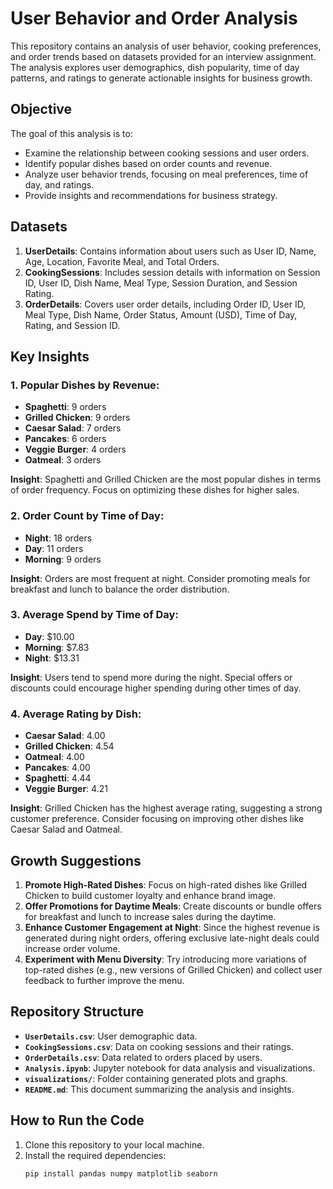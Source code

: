 # User Behavior and Order Analysis

This repository contains an analysis of user behavior, cooking preferences, and order trends based on datasets provided for an interview assignment. The analysis explores user demographics, dish popularity, time of day patterns, and ratings to generate actionable insights for business growth.

## Objective

The goal of this analysis is to:
- Examine the relationship between cooking sessions and user orders.
- Identify popular dishes based on order counts and revenue.
- Analyze user behavior trends, focusing on meal preferences, time of day, and ratings.
- Provide insights and recommendations for business strategy.

## Datasets

1. **UserDetails**: Contains information about users such as User ID, Name, Age, Location, Favorite Meal, and Total Orders.
2. **CookingSessions**: Includes session details with information on Session ID, User ID, Dish Name, Meal Type, Session Duration, and Session Rating.
3. **OrderDetails**: Covers user order details, including Order ID, User ID, Meal Type, Dish Name, Order Status, Amount (USD), Time of Day, Rating, and Session ID.

## Key Insights

### 1. **Popular Dishes by Revenue**:
   - **Spaghetti**: 9 orders
   - **Grilled Chicken**: 9 orders
   - **Caesar Salad**: 7 orders
   - **Pancakes**: 6 orders
   - **Veggie Burger**: 4 orders
   - **Oatmeal**: 3 orders

   **Insight**: Spaghetti and Grilled Chicken are the most popular dishes in terms of order frequency. Focus on optimizing these dishes for higher sales.

### 2. **Order Count by Time of Day**:
   - **Night**: 18 orders
   - **Day**: 11 orders
   - **Morning**: 9 orders

   **Insight**: Orders are most frequent at night. Consider promoting meals for breakfast and lunch to balance the order distribution.

### 3. **Average Spend by Time of Day**:
   - **Day**: $10.00
   - **Morning**: $7.83
   - **Night**: $13.31

   **Insight**: Users tend to spend more during the night. Special offers or discounts could encourage higher spending during other times of day.

### 4. **Average Rating by Dish**:
   - **Caesar Salad**: 4.00
   - **Grilled Chicken**: 4.54
   - **Oatmeal**: 4.00
   - **Pancakes**: 4.00
   - **Spaghetti**: 4.44
   - **Veggie Burger**: 4.21

   **Insight**: Grilled Chicken has the highest average rating, suggesting a strong customer preference. Consider focusing on improving other dishes like Caesar Salad and Oatmeal.

## Growth Suggestions

1. **Promote High-Rated Dishes**: Focus on high-rated dishes like Grilled Chicken to build customer loyalty and enhance brand image.
2. **Offer Promotions for Daytime Meals**: Create discounts or bundle offers for breakfast and lunch to increase sales during the daytime.
3. **Enhance Customer Engagement at Night**: Since the highest revenue is generated during night orders, offering exclusive late-night deals could increase order volume.
4. **Experiment with Menu Diversity**: Try introducing more variations of top-rated dishes (e.g., new versions of Grilled Chicken) and collect user feedback to further improve the menu.

## Repository Structure

- **`UserDetails.csv`**: User demographic data.
- **`CookingSessions.csv`**: Data on cooking sessions and their ratings.
- **`OrderDetails.csv`**: Data related to orders placed by users.
- **`Analysis.ipynb`**: Jupyter notebook for data analysis and visualizations.
- **`visualizations/`**: Folder containing generated plots and graphs.
- **`README.md`**: This document summarizing the analysis and insights.

## How to Run the Code

1. Clone this repository to your local machine.
2. Install the required dependencies:
   ```bash
   pip install pandas numpy matplotlib seaborn

